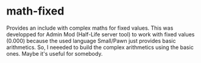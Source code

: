 # math-fixed
Provides an include with complex maths for fixed values.
This was developped for Admin Mod (Half-Life server tool) to work with fixed values (0.000) because the used language Small/Pawn just provides basic arithmetics. So, I neeeded to build the complex arithmetics using the basic ones.
Maybe it's useful for somebody.
